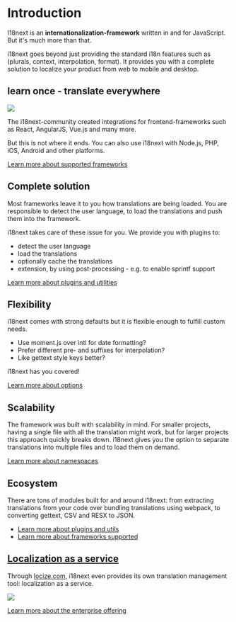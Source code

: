 # Introduction

I18next is an **internationalization-framework** written in and for JavaScript. But it's much more than that.

i18next goes beyond just providing the standard i18n features such as \(plurals, context, interpolation, format\). It provides you with a complete solution to localize your product from web to mobile and desktop.

## learn once - translate everywhere

![](.gitbook/assets/i18next-ecosystem.jpg)

The i18next-community created integrations for frontend-frameworks such as React, AngularJS, Vue.js and many more.

But this is not where it ends. You can also use i18next with Node.js, PHP, iOS, Android and other platforms.

[Learn more about supported frameworks](overview/supported-frameworks.md)

## Complete solution

Most frameworks leave it to you how translations are being loaded. You are responsible to detect the user language, to load the translations and push them into the framework.

i18next takes care of these issue for you. We provide you with plugins to:

* detect the user language
* load the translations
* optionally cache the translations
* extension, by using post-processing - e.g. to enable sprintf support

[Learn more about plugins and utilities](overview/plugins-and-utils.md)

## Flexibility

i18next comes with strong defaults but it is flexible enough to fulfill custom needs.

* Use moment.js over intl for date formatting?
* Prefer different pre- and suffixes for interpolation?
* Like gettext style keys better?

i18next has you covered!

[Learn more about options](overview/configuration-options.md)

## Scalability

The framework was built with scalability in mind. For smaller projects, having a single file with all the translation might work, but for larger projects this approach quickly breaks down. i18next gives you the option to separate translations into multiple files and to load them on demand.

[Learn more about namespaces](principles/namespaces.md)

## Ecosystem

There are tons of modules built for and around i18next: from extracting translations from your code over bundling translations using webpack, to converting gettext, CSV and RESX to JSON.

* [Learn more about plugins and utils](overview/plugins-and-utils.md)
* [Learn more about frameworks supported](overview/supported-frameworks.md)

## [Localization as a service](https://locize.com)

Through [locize.com](http://locize.com/?utm_source=i18next_com&utm_medium=gitbook), i18next even provides its own translation management tool: localization as a service.

![](.gitbook/assets/dashboard.png)

[Learn more about the enterprise offering](overview/for-enterprises.md)

